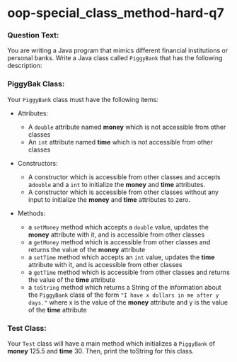 # oop-special_class_method-hard-q7

### Question Text:

You are writing a Java program that mimics different financial institutions or personal banks. Write a Java class called
`PiggyBank` that has the following description:

### PiggyBak Class:

Your `PiggyBank` class must have the following items:

- Attributes:
    - A `double` attribute named **money** which is not accessible from other classes
    - An `int` attribute named **time** which is not accessible from other classes

- Constructors:
    - A constructor which is accessible from other classes and accepts a`double` and a `int` to initialize the
      **money** and **time** attributes.
    - A constructor which is accessible from other classes without any input to initialize the
      **money** and **time** attributes to zero.

- Methods:
    - a `setMoney` method which accepts a `double` value, updates the **money** attribute with it, and is accessible
      from other classes
    - a `getMoney` method which is accessible from other classes and returns the value of the **money** attribute
    - a `setTime` method which accepts an `int` value, updates the **time** attribute with it, and is accessible
      from other classes
    - a `getTime` method which is accessible from other classes and returns the value of the **time** attribute
    - a `toString` method which returns a String of the information about the `PiggyBank` class of the form
      `"I have x dollars in me after y days."` where x is the value of the **money** attribute
      and y is the value of the **time** attribute

### Test Class:

Your `Test` class will have a main method which initializes a `PiggyBank` of **money** 125.5 and **time** 30. Then,
print the toString for this class.